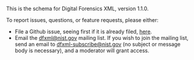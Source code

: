 This is the schema for Digital Forensics XML, version 1.1.0.

To report issues, questions, or feature requests, please either:
* File a Github issue, seeing first if it is already filed, [here](https://github.com/dfxml-working-group/dfxml_schema).
* Email the dfxml@nist.gov mailing list.  If you wish to join the mailing list, send an email to [dfxml-subscribe@nist.gov](mailto:dfxml-subsribe@nist.gov) (no subject or message body is necessary), and a moderator will grant access.

